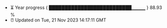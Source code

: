 - ⏳ Year progress { ██████████████████████████▁▁▁▁ } 88.93 %
- ⏰ Updated on Tue, 21 Nov 2023 14:17:11 GMT

